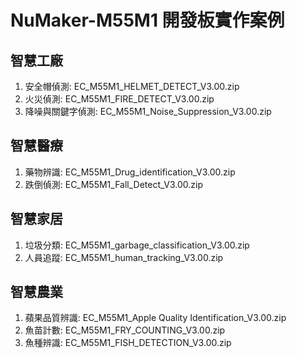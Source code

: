 # NuMaker-M55M1 開發板實作案例
## 智慧工廠
1. 安全帽偵測: EC_M55M1_HELMET_DETECT_V3.00.zip
2. 火災偵測: EC_M55M1_FIRE_DETECT_V3.00.zip
3. 降噪與關鍵字偵測: EC_M55M1_Noise_Suppression_V3.00.zip
## 智慧醫療
1. 藥物辨識: EC_M55M1_Drug_identification_V3.00.zip
2. 跌倒偵測: EC_M55M1_Fall_Detect_V3.00.zip
## 智慧家居
1. 垃圾分類: EC_M55M1_garbage_classification_V3.00.zip 
2. 人員追蹤: EC_M55M1_human_tracking_V3.00.zip
## 智慧農業
1. 蘋果品質辨識: EC_M55M1_Apple Quality Identification_V3.00.zip
2. 魚苗計數: EC_M55M1_FRY_COUNTING_V3.00.zip
3. 魚種辨識: EC_M55M1_FISH_DETECTION_V3.00.zip
